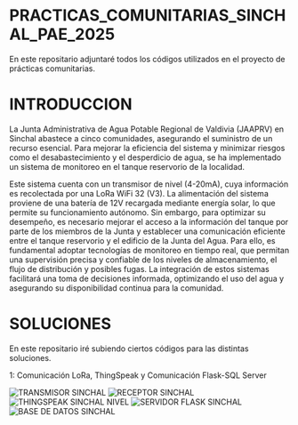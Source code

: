# PRACTICAS_COMUNITARIAS_SINCHAL_PAE_2025
En este repositario adjuntaré todos los códigos utilizados en el proyecto de prácticas comunitarias.

# INTRODUCCION 
La Junta Administrativa de Agua Potable Regional de Valdivia (JAAPRV) en Sinchal abastece a 
cinco comunidades, asegurando el suministro de un recurso esencial. Para mejorar la eficiencia del 
sistema y minimizar riesgos como el desabastecimiento y el desperdicio de agua, se ha 
implementado un sistema de monitoreo en el tanque reservorio de la localidad. 

Este sistema cuenta con un transmisor de nivel (4-20mA), cuya información es recolectada por una LoRa WiFi 32 (V3). 
La alimentación del sistema proviene de una batería de 12V recargada mediante energía solar, lo que permite su funcionamiento autónomo. 
Sin embargo, para optimizar su desempeño, es necesario mejorar el acceso a la información del tanque por parte de 
los miembros de la Junta y establecer una comunicación eficiente entre el tanque reservorio y el edificio de la Junta del Agua. 
Para ello, es fundamental adoptar tecnologías de monitoreo en tiempo real, que permitan una 
supervisión precisa y confiable de los niveles de almacenamiento, el flujo de distribución y 
posibles fugas. La integración de estos sistemas facilitará una toma de decisiones informada, 
optimizando el uso del agua y asegurando su disponibilidad continua para la comunidad. 

# SOLUCIONES
En este repositario iré subiendo ciertos códigos para las distintas soluciones.

1: Comunicación LoRa, ThingSpeak y Comunicación Flask-SQL Server

![TRANSMISOR SINCHAL](https://github.com/user-attachments/assets/7dcb656f-8584-4494-b649-321fc42216ef)
![RECEPTOR SINCHAL](https://github.com/user-attachments/assets/cb6b00aa-6bd9-474f-b10c-0e6ba387c183)
![THINGSPEAK SINCHAL NIVEL](https://github.com/user-attachments/assets/0b18c6d7-af1d-4256-92ac-64b2604af9dc)
![SERVIDOR FLASK SINCHAL](https://github.com/user-attachments/assets/333e7dd2-7270-44f1-8bef-fbd0ddbb0d47)
![BASE DE DATOS SINCHAL](https://github.com/user-attachments/assets/7d74d9d8-dfd4-4369-b03e-20e6ae54e61e)
